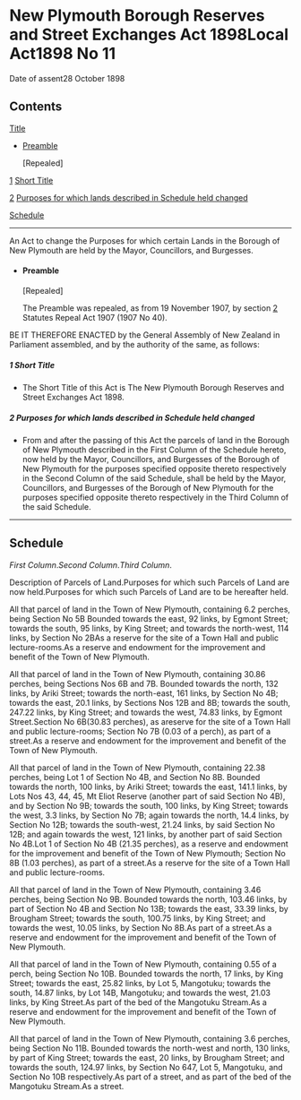# New Plymouth Borough Reserves and Street Exchanges Act 1898Local Act1898 No 11

Date of assent28 October 1898

## Contents

[Title][0]
    
*   [Preamble][1]
    
    \[Repealed\]

[1][2] [Short Title][2]

[2][3] [Purposes for which lands described in Schedule held changed][3]

[Schedule][4]  
[][4]

---

An Act to change the Purposes for which certain Lands in the Borough of New Plymouth are held by the Mayor, Councillors, and Burgesses.
    
*   #### Preamble
    
    \[Repealed\]
    
    The Preamble was repealed, as from 19 November 1907, by section [2][5] Statutes Repeal Act 1907 (1907 No 40).

BE IT THEREFORE ENACTED by the General Assembly of New Zealand in Parliament assembled, and by the authority of the same, as follows:

##### 1 Short Title
    
*   The Short Title of this Act is The New Plymouth Borough Reserves and Street Exchanges Act 1898\.

##### 2 Purposes for which lands described in Schedule held changed
    
*   From and after the passing of this Act the parcels of land in the Borough of New Plymouth described in the First Column of the Schedule hereto, now held by the Mayor, Councillors, and Burgesses of the Borough of New Plymouth for the purposes specified opposite thereto respectively in the Second Column of the said Schedule, shall be held by the Mayor, Councillors, and Burgesses of the Borough of New Plymouth for the purposes specified opposite thereto respectively in the Third Column of the said Schedule.

---

## Schedule

_First Column_._Second Column_._Third Column_.

Description of Parcels of Land.Purposes for which such Parcels of Land are now held.Purposes for which such Parcels of Land are to be hereafter held.

All that parcel of land in the Town of New Plymouth, containing 6.2 perches, being Section No 5B Bounded towards the east, 92 links, by Egmont Street; towards the south, 95 links, by King Street; and towards the north-west, 114 links, by Section No 2BAs a reserve for the site of a Town Hall and public lecture-rooms.As a reserve and endowment for the improvement and benefit of the Town of New Plymouth.

All that parcel of land in the Town of New Plymouth, containing 30.86 perches, being Sections Nos 6B and 7B. Bounded towards the north, 132 links, by Ariki Street; towards the north-east, 161 links, by Section No 4B; towards the east, 20.1 links, by Sections Nos 12B and 8B; towards the south, 247.22 links, by King Street; and towards the west, 74.83 links, by Egmont Street.Section No 6B(30.83 perches), as areserve for the site of a Town Hall and public lecture-rooms; Section No 7B (0.03 of a perch), as part of a street.As a reserve and endowment for the improvement and benefit of the Town of New Plymouth.

All that parcel of land in the Town of New Plymouth, containing 22.38 perches, being Lot 1 of Section No 4B, and Section No 8B. Bounded towards the north, 100 links, by Ariki Street; towards the east, 141.1 links, by Lots Nos 43, 44, 45, Mt Eliot Reserve (another part of said Section No 4B), and by Section No 9B; towards the south, 100 links, by King Street; towards the west, 3.3 links, by Section No 7B; again towards the north, 14.4 links, by Section No 12B; towards the south-west, 21.24 links, by said Section No 12B; and again towards the west, 121 links, by another part of said Section No 4B.Lot 1 of Section No 4B (21.35 perches), as a reserve and endowment for the improvement and benefit of the Town of New Plymouth; Section No 8B (1.03 perches), as part of a street.As a reserve for the site of a Town Hall and public lecture-rooms.

All that parcel of land in the Town of New Plymouth, containing 3.46 perches, being Section No 9B. Bounded towards the north, 103.46 links, by part of Section No 4B and Section No 13B; towards the east, 33.39 links, by Brougham Street; towards the south, 100.75 links, by King Street; and towards the west, 10.05 links, by Section No 8B.As part of a street.As a reserve and endowment for the improvement and benefit of the Town of New Plymouth.

All that parcel of land in the Town of New Plymouth, containing 0.55 of a perch, being Section No 10B. Bounded towards the north, 17 links, by King Street; towards the east, 25.82 links, by Lot 5, Mangotuku; towards the south, 14.87 links, by Lot 14B, Mangotuku; and towards the west, 21.03 links, by King Street.As part of the bed of the Mangotuku Stream.As a reserve and endowment for the improvement and benefit of the Town of New Plymouth.

All that parcel of land in the Town of New Plymouth, containing 3.6 perches, being Section No 11B. Bounded towards the north-west and north, 130 links, by part of King Street; towards the east, 20 links, by Brougham Street; and towards the south, 124.97 links, by Section No 647, Lot 5, Mangotuku, and Section No 10B respectively.As part of a street, and as part of the bed of the Mangotuku Stream.As a street.



[0]: http://www.legislation.govt.nz/act/local/1898/0011/latest/whole.html#DLM25832
[1]: http://www.legislation.govt.nz/act/local/1898/0011/latest/whole.html#DLM25833
[2]: http://www.legislation.govt.nz/act/local/1898/0011/latest/whole.html#DLM25837
[3]: http://www.legislation.govt.nz/act/local/1898/0011/latest/whole.html#DLM25838
[4]: http://www.legislation.govt.nz/act/local/1898/0011/latest/whole.html#DLM25839
[5]: http://www.legislation.govt.nz/act/local/1898/0011/latest/link.aspx?id=DLM136296